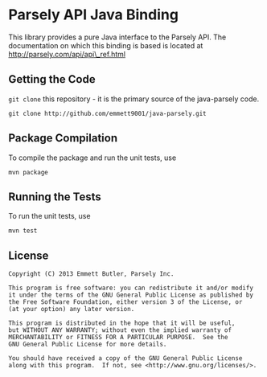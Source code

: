 Parsely API Java Binding
========================

This library provides a pure Java interface to the Parsely API. The
documentation on which this binding is based is located at http://parsely.com/api/api\_ref.html

Getting the Code
----------------

`git clone` this repository - it is the primary source of the java-parsely code.

    git clone http://github.com/emmett9001/java-parsely.git

Package Compilation
-------------------

To compile the package and run the unit tests, use

    mvn package

Running the Tests
-----------------

To run the unit tests, use

    mvn test

License
-------

    Copyright (C) 2013 Emmett Butler, Parsely Inc.

    This program is free software: you can redistribute it and/or modify
    it under the terms of the GNU General Public License as published by
    the Free Software Foundation, either version 3 of the License, or
    (at your option) any later version.

    This program is distributed in the hope that it will be useful,
    but WITHOUT ANY WARRANTY; without even the implied warranty of
    MERCHANTABILITY or FITNESS FOR A PARTICULAR PURPOSE.  See the
    GNU General Public License for more details.

    You should have received a copy of the GNU General Public License
    along with this program.  If not, see <http://www.gnu.org/licenses/>.
